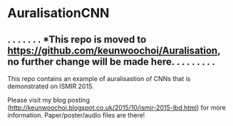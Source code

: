 # AuralisationCNN
.
.
.
.
.
.
.
*This repo is moved to https://github.com/keunwoochoi/Auralisation, no further change will be made here.
.
.
.
.
.
.
.
.
------









This repo contains an example of auralisastion of CNNs that is demonstrated on ISMIR 2015.

Please visit my blog posting (http://keunwoochoi.blogspot.co.uk/2015/10/ismir-2015-lbd.html) for more information. Paper/poster/audio files are there!


